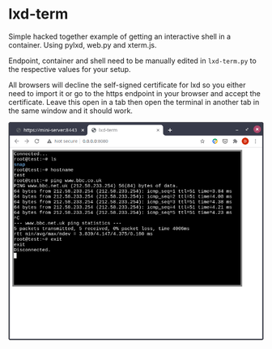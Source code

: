 # lxd-term

Simple hacked together example of getting an interactive shell in a container. 
Using pylxd, web.py and xterm.js.

Endpoint, container and shell need to be manually edited in `lxd-term.py` to the 
respective values for your setup.

All browsers will decline the self-signed certificate for lxd so you either 
need to import it or go to the https endpoint in your browser and accept the 
certificate. Leave this open in a tab then open the terminal in another tab 
in the same window and it should work.

![Screenshot](screenshot.png)